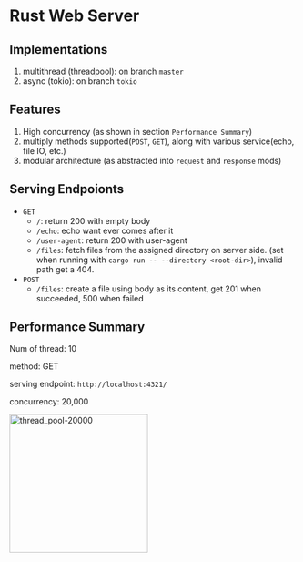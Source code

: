 # Rust Web Server
## Implementations
1. multithread (threadpool): on branch `master`
2. async (tokio): on branch `tokio`

## Features
1. High concurrency (as shown in section `Performance Summary`)
2. multiply methods supported(`POST`, `GET`), along with various service(echo, file IO, etc.)
3. modular architecture (as abstracted into `request` and `response` mods)

## Serving Endpoionts
* `GET`
   * `/`: return 200 with empty body
   * `/echo`: echo want ever comes after it
   * `/user-agent`: return 200 with user-agent
   * `/files`: fetch files from the assigned directory on server side. (set when running with `cargo run -- --directory <root-dir>`), invalid path get a 404.
* `POST`
   * `/files`: create a file using body as its content, get 201 when succeeded, 500 when failed


## Performance Summary
Num of thread: 10

method: GET

serving endpoint: `http://localhost:4321/`

concurrency: 20,000

<img width="243" alt="thread_pool-20000" src="https://github.com/Desjajja/rust_webserver/assets/58029489/f7932ccd-942d-4965-9303-6348c29f2e32">
